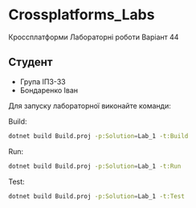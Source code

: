 # Crossplatforms_Labs
Кроссплатформи Лабораторні роботи
Варіант 44

## Студент 
- Група ІПЗ-33
- Бондаренко Іван

Для запуску лабораторної виконайте команди:

Build:
```bash
dotnet build Build.proj -p:Solution=Lab_1 -t:Build
```

Run:
```bash
dotnet build Build.proj -p:Solution=Lab_1 -t:Run
```

Test:
```bash
dotnet build Build.proj -p:Solution=Lab_1 -t:Test
```
